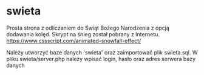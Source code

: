 # swieta
Prosta strona z odliczaniem do Świąt Bożego Narodzenia z opcją dodawania kolęd. 
Skrypt na śnieg został pobrany z Internetu. https://www.cssscript.com/animated-snowfall-effect/

Należy utworzyć baze danych 'swieta' oraz zaimportować plik swieta.sql.
W pliku swieta/server.php należy wpisać login, hasło oraz adres serwera bazy danych
